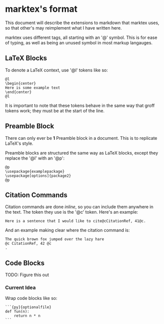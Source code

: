 # marktex's format

This document will describe the extensions to
markdown that marktex uses, so that other's may
reimplement what I have written here.

marktex uses different tags, all starting with an
'@' symbol. This is for ease of typing, as well as
being an unused symbol in most markup langauges.

## LaTeX Blocks

To denote a LaTeX context, use '@l' tokens like so:

```
@l
\begin{center}
Here is some example text
\end{center}
@l
```

It is important to note that these tokens behave in the
same way that groff tokens work; they must be at the
start of the line.

## Preamble Block

There can only ever be **1** Preamble block in a document.
This is to replicate LaTeX's style.

Preamble blocks are structured the same way as LaTeX blocks,
except they replace the '@l' with an '@p':

```
@p
\usepackage{examplepackage}
\usepackage[options]{package2}
@p
```

## Citation Commands

Citation commands are done *inline*, so you can include them
anywhere in the text. The token they use is the '@c' token.
Here's an example:

```
Here is a sentence that I would like to cite@cCitationRef, 41@c.
```

And an example making clear where the citation command is:

```
The quick brown fox jumped over the lazy hare
@c CitationRef, 42 @c
.
```

## Code Blocks

TODO: Figure this out

### Current Idea

Wrap code blocks like so:

	```{py}{optionalfile}
	def fun(n):
		return n * n
	```


